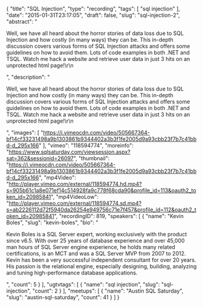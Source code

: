 {
  "title": "SQL Injection",
  "type": "recording",
  "tags": [
    "sql injection"
  ],
  "date": "2015-01-31T23:17:05",
  "draft": false,
  "slug": "sql-injection-2",
  "abstract": "<p>Well, we have all heard about the horror stories of data loss due to SQL Injection and how costly (in many ways) they can be. This in-depth discussion covers various forms of SQL Injection attacks and offers some guidelines on how to avoid them. Lots of code examples in both .NET and TSQL. Watch me hack a website and retrieve user data in just 3 hits on an unprotected html page!\r\n</p>",
  "description": "<p>Well, we have all heard about the horror stories of data loss due to SQL Injection and how costly (in many ways) they can be. This in-depth discussion covers various forms of SQL Injection attacks and offers some guidelines on how to avoid them. Lots of code examples in both .NET and TSQL. Watch me hack a website and retrieve user data in just 3 hits on an unprotected html page!\r\n</p>",
  "images": [
    "https://i.vimeocdn.com/video/505667364-bf14cf33231498a9b1303861b9344402a3b3f1fe2005d9a93cbb23f7b7c41bbd-d_295x166"
  ],
  "vimeo": "118594774",
  "moreinfo": "https://www.sqlsaturday.com/viewsession.aspx?sat=362&sessionid=26097",
  "thumbnail": "https://i.vimeocdn.com/video/505667364-bf14cf33231498a9b1303861b9344402a3b3f1fe2005d9a93cbb23f7b7c41bbd-d_295x166",
  "mp4Video": "http://player.vimeo.com/external/118594774.hd.mp4?s=905b61c1a8e071ef14c514928fa9c778f68cda90&profile_id=113&oauth2_token_id=20985841",
  "mp4VideoLow": "http://player.vimeo.com/external/118594774.sd.mp4?s=ab2226112d72f5940da26254e949756c71e7f457&profile_id=112&oauth2_token_id=20985841",
  "recordingID": 819,
  "speakers": [
    {
      "name": "Kevin Boles",
      "slug": "kevin-boles",
      "bio": "<p>Kevin Boles is a SQL Server expert, working exclusively with the product since v6.5. With over 25 years of database experience and over 45,000 man hours of SQL Server engine experience, he holds many related certifications, is an MCT and was a SQL Server MVP from 2007 to 2012. Kevin has been a very successful independent consultant for over 20 years. His passion is the relational engine, especially designing, building, analyzing and tuning high-performance database applications.</p>",
      "count": 5
    }
  ],
  "ugtvtags": [
    {
      "name": "sql injection",
      "slug": "sql-injection",
      "count": 2
    }
  ],
  "meetups": [
    {
      "name": "Austin SQL Saturday",
      "slug": "austin-sql-saturday",
      "count": 41
    }
  ]
}
